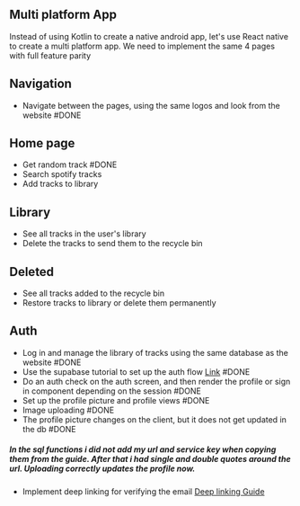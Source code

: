 
## Multi platform App

Instead of using Kotlin to create a native android app, let's use React native to create a multi platform app.
We need to implement the same 4 pages with full feature parity


## Navigation
- Navigate between the pages, using the same logos and look from the website #DONE 

## Home page
- Get random track #DONE 
- Search spotify tracks
- Add tracks to library

## Library
- See all tracks in the user's library
- Delete the tracks to send them to the recycle bin


## Deleted 
- See all tracks added to the recycle bin
- Restore tracks to library or delete them permanently

## Auth
- Log in and manage the library of tracks using the same database as the website #DONE 
- Use the supabase tutorial to set up the auth flow [Link](https://supabase.com/docs/guides/getting-started/tutorials/with-expo-react-native) #DONE 
- Do an auth check on the auth screen, and then render the profile or sign in component depending on the session #DONE 
- Set up the profile picture and profile views #DONE 
- Image uploading #DONE 
- The profile picture changes on the client, but it does not get updated in the db #DONE 
##### In the sql functions i did not add my url and service key when copying them from the guide. After that i had single and double quotes around the url. Uploading correctly updates the profile now.
- Implement deep linking for verifying the email [Deep linking Guide](https://supabase.com/docs/guides/auth/native-mobile-deep-linking?platform=react-native)
